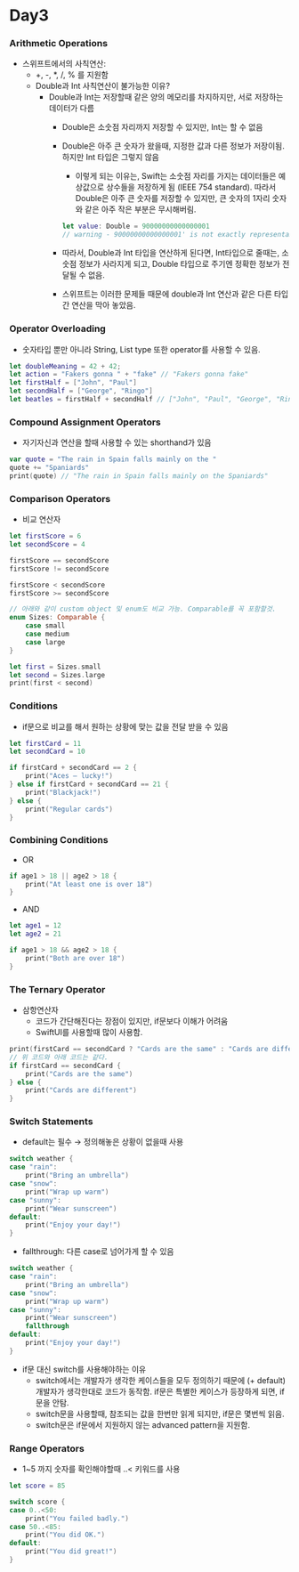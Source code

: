 # Day3

### Arithmetic Operations

- 스위프트에서의 사칙연산:
    - +, -, *, /, % 를 지원함
    - Double과 Int 사칙연산이 불가능한 이유?
        - Double과 Int는 저장할때 같은 양의 메모리를 차지하지만, 서로 저장하는 데이터가 다름
            - Double은 소숫점 자리까지 저장할 수 있지만, Int는 할 수 없음
            - Double은 아주 큰 숫자가 왔을때, 지정한 값과 다른 정보가 저장이됨. 하지만 Int 타입은 그렇지 않음
                - 이렇게 되는 이유는, Swift는 소숫점 자리를 가지는 데이터들은 예상값으로 상수들을 저장하게 됨 (IEEE 754 standard). 따라서 Double은 아주 큰 숫자를 저장할 수 있지만, 큰 숫자의 1자리 숫자와 같은 아주 작은 부분은 무시해버림.
                
                ```swift
                let value: Double = 90000000000000001
                // warning - 90000000000000001' is not exactly representable as 'Double'; it becomes '90000000000000000
                ```
                
            - 따라서, Double과 Int 타입을 연산하게 된다면, Int타입으로 줄때는, 소숫점 정보가 사라지게 되고, Double 타입으로 주기엔 정확한 정보가 전달될 수 없음.
            - 스위프트는 이러한 문제들 때문에 double과 Int 연산과 같은 다른 타입간 연산을 막아 놓았음.

### Operator Overloading

- 숫자타입 뿐만 아니라 String, List type 또한 operator를 사용할 수 있음.

```swift
let doubleMeaning = 42 + 42;
let action = "Fakers gonna " + "fake" // "Fakers gonna fake"
let firstHalf = ["John", "Paul"]
let secondHalf = ["George", "Ringo"]
let beatles = firstHalf + secondHalf // ["John", "Paul", "George", "Ringo"]
```

### Compound Assignment Operators

- 자기자신과 연산을 할때 사용할 수 있는 shorthand가 있음

```swift
var quote = "The rain in Spain falls mainly on the "
quote += "Spaniards"
print(quote) // "The rain in Spain falls mainly on the Spaniards"
```

### Comparison Operators

- 비교 연산자

```swift
let firstScore = 6
let secondScore = 4

firstScore == secondScore
firstScore != secondScore

firstScore < secondScore
firstScore >= secondScore

// 아래와 같이 custom object 및 enum도 비교 가능. Comparable를 꼭 포함할것.
enum Sizes: Comparable {
    case small
    case medium
    case large
}

let first = Sizes.small
let second = Sizes.large
print(first < second)
```

### Conditions

- if문으로 비교를 해서 원하는 상황에 맞는 값을 전달 받을 수 있음

```swift
let firstCard = 11
let secondCard = 10

if firstCard + secondCard == 2 {
    print("Aces – lucky!")
} else if firstCard + secondCard == 21 {
    print("Blackjack!")
} else {
    print("Regular cards")
}
```

### Combining Conditions

- OR

```swift
if age1 > 18 || age2 > 18 {
    print("At least one is over 18")
}
```

- AND

```swift
let age1 = 12
let age2 = 21

if age1 > 18 && age2 > 18 {
    print("Both are over 18")
}
```

### The Ternary Operator

- 삼항연산자
    - 코드가 간단해진다는 장점이 있지만, if문보다 이해가 어려움
    - SwiftUI를 사용할때 많이 사용함.

```swift
print(firstCard == secondCard ? "Cards are the same" : "Cards are different")
// 위 코드와 아래 코드는 같다.
if firstCard == secondCard {
    print("Cards are the same")
} else {
    print("Cards are different")
}
```

### Switch Statements

- default는 필수 → 정의해놓은 상황이 없을때 사용

```swift
switch weather {
case "rain":
    print("Bring an umbrella")
case "snow":
    print("Wrap up warm")
case "sunny":
    print("Wear sunscreen")
default:
    print("Enjoy your day!")
}
```

- fallthrough: 다른 case로 넘어가게 할 수 있음

```swift
switch weather {
case "rain":
    print("Bring an umbrella")
case "snow":
    print("Wrap up warm")
case "sunny":
    print("Wear sunscreen")
    fallthrough
default:
    print("Enjoy your day!")
}
```

- if문 대신 switch를 사용해야하는 이유
    - switch에서는 개발자가 생각한 케이스들을 모두 정의하기 때문에 (+ default) 개발자가 생각한대로 코드가 동작함. if문은 특별한 케이스가 등장하게 되면, if문을 안탐.
    - switch문을 사용할때, 참조되는 값을 한번만 읽게 되지만, if문은 몇번씩 읽음.
    - switch문은 if문에서 지원하지 않는 advanced pattern을 지원함.

### Range Operators

- 1~5 까지 숫자를 확인해야할때 ..< 키워드를 사용

```swift
let score = 85

switch score {
case 0..<50:
    print("You failed badly.")
case 50..<85:
    print("You did OK.")
default:
    print("You did great!")
}
```

